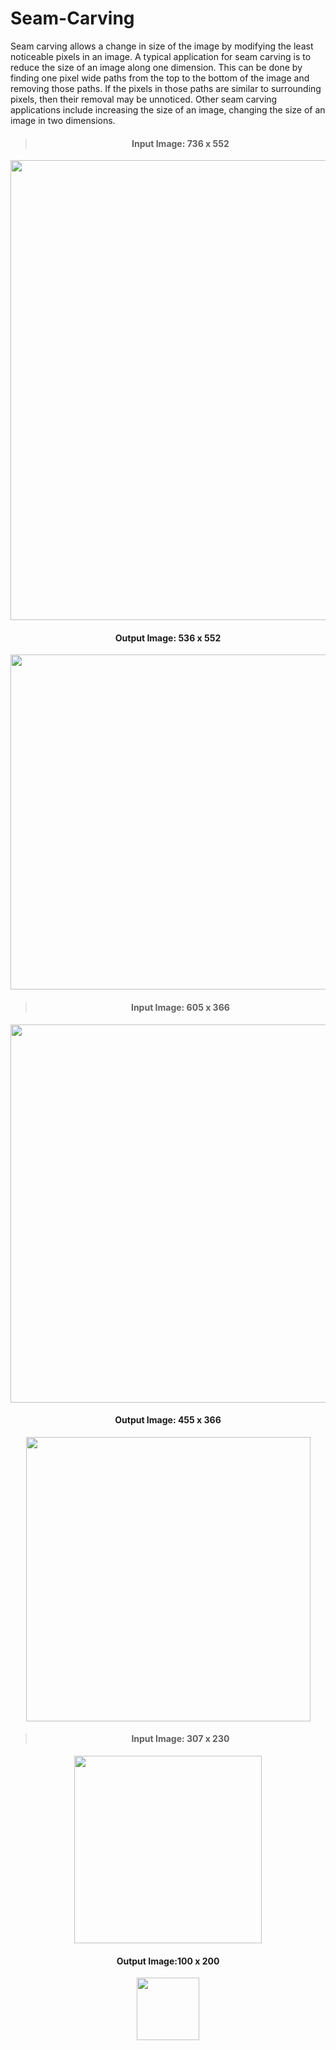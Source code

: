 # Seam-Carving
Seam carving allows a change in size of the image by modifying the least noticeable pixels in an image. A typical application for seam carving is to reduce the size of an image along one dimension. This can be done by finding one pixel wide paths from the top to the bottom of the image and removing those paths. If the pixels in those paths are similar to surrounding pixels, then their removal may be unnoticed. Other seam carving applications include increasing the size of an image, changing the size of an image in two dimensions.

><h4 align="center">Input Image: 736 x 552</h4>
<p align="center">
  <img src="code/build/inputA.jpg" width="736" >
</p>
<h4 align="center">Output Image: 536 x 552</h4>
<p align="center">
  <img src="code/build/OutputA.jpg" width="536" >
</p>

><h4 align="center">Input Image: 605 x 366</h4>
<p align="center">
  <img src="code/build/inputImage1.jpg" width="605" >
</p>
<h4 align="center">Output Image: 455 x 366</h4>
<p align="center">
  <img src="code/build/inputImageOutputA.jpg" width="455" >
</p>

><h4 align="center">Input Image: 307 x 230</h4>
<p align="center">
  <img src="code/build/beach.jpg" width="300" >
</p>
<h4 align="center">Output Image:100 x 200</h4>
<p align="center">
  <img src="code/build/outputBeach.jpg" width="100" >
</p>

